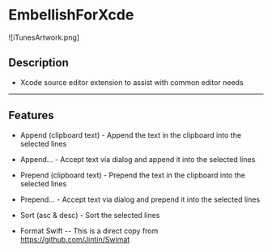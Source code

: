 
EmbellishForXcde
==
![iTunesArtwork.png]

## Description
- Xcode source editor extension to assist with common editor needs

---

## Features


- Append (clipboard text) - Append the text in the clipboard into the selected lines

- Append... - Accept text via dialog and append it into the selected lines

- Prepend (clipboard text)  - Prepend the text in the clipboard into the selected lines

- Prepend...  - Accept text via dialog and prepend it into the selected lines

- Sort (asc & desc)  - Sort the selected lines

- Format Swift  -- This is a direct copy from https://github.com/Jintin/Swimat

